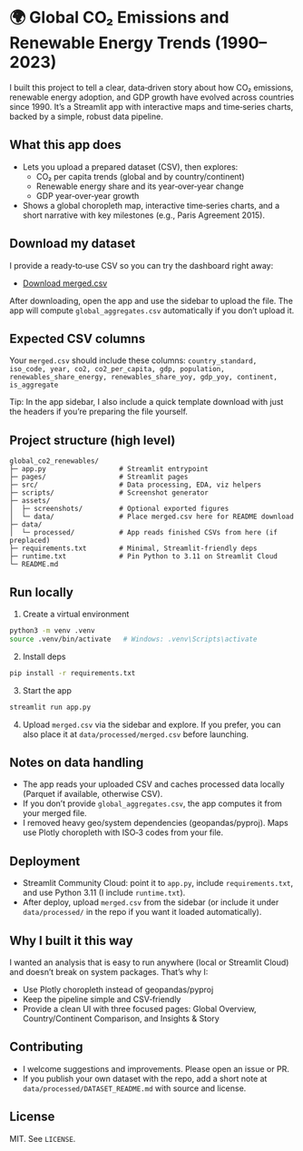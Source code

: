 # 🌍 Global CO₂ Emissions and Renewable Energy Trends (1990–2023)

I built this project to tell a clear, data‑driven story about how CO₂ emissions, renewable energy adoption, and GDP growth have evolved across countries since 1990. It’s a Streamlit app with interactive maps and time‑series charts, backed by a simple, robust data pipeline.

## What this app does
- Lets you upload a prepared dataset (CSV), then explores:
  - CO₂ per capita trends (global and by country/continent)
  - Renewable energy share and its year‑over‑year change
  - GDP year‑over‑year growth
- Shows a global choropleth map, interactive time‑series charts, and a short narrative with key milestones (e.g., Paris Agreement 2015).

## Download my dataset
I provide a ready‑to‑use CSV so you can try the dashboard right away:
- [Download merged.csv](assets/data/merged.csv)

After downloading, open the app and use the sidebar to upload the file. The app will compute `global_aggregates.csv` automatically if you don’t upload it.

## Expected CSV columns
Your `merged.csv` should include these columns:
`country_standard, iso_code, year, co2, co2_per_capita, gdp, population, renewables_share_energy, renewables_share_yoy, gdp_yoy, continent, is_aggregate`

Tip: In the app sidebar, I also include a quick template download with just the headers if you’re preparing the file yourself.

## Project structure (high level)
```
global_co2_renewables/
├─ app.py                  # Streamlit entrypoint
├─ pages/                  # Streamlit pages
├─ src/                    # Data processing, EDA, viz helpers
├─ scripts/                # Screenshot generator
├─ assets/
│  ├─ screenshots/         # Optional exported figures
│  └─ data/                # Place merged.csv here for README download
├─ data/
│  └─ processed/           # App reads finished CSVs from here (if preplaced)
├─ requirements.txt        # Minimal, Streamlit‑friendly deps
├─ runtime.txt             # Pin Python to 3.11 on Streamlit Cloud
└─ README.md
```

## Run locally
1) Create a virtual environment
```bash
python3 -m venv .venv
source .venv/bin/activate   # Windows: .venv\Scripts\activate
```
2) Install deps
```bash
pip install -r requirements.txt
```
3) Start the app
```bash
streamlit run app.py
```
4) Upload `merged.csv` via the sidebar and explore. If you prefer, you can also place it at `data/processed/merged.csv` before launching.

## Notes on data handling
- The app reads your uploaded CSV and caches processed data locally (Parquet if available, otherwise CSV).
- If you don’t provide `global_aggregates.csv`, the app computes it from your merged file.
- I removed heavy geo/system dependencies (geopandas/pyproj). Maps use Plotly choropleth with ISO‑3 codes from your file.

## Deployment
- Streamlit Community Cloud: point it to `app.py`, include `requirements.txt`, and use Python 3.11 (I include `runtime.txt`).
- After deploy, upload `merged.csv` from the sidebar (or include it under `data/processed/` in the repo if you want it loaded automatically).

## Why I built it this way
I wanted an analysis that is easy to run anywhere (local or Streamlit Cloud) and doesn’t break on system packages. That’s why I:
- Use Plotly choropleth instead of geopandas/pyproj
- Keep the pipeline simple and CSV‑friendly
- Provide a clean UI with three focused pages: Global Overview, Country/Continent Comparison, and Insights & Story

## Contributing
- I welcome suggestions and improvements. Please open an issue or PR.
- If you publish your own dataset with the repo, add a short note at `data/processed/DATASET_README.md` with source and license.

## License
MIT. See `LICENSE`.